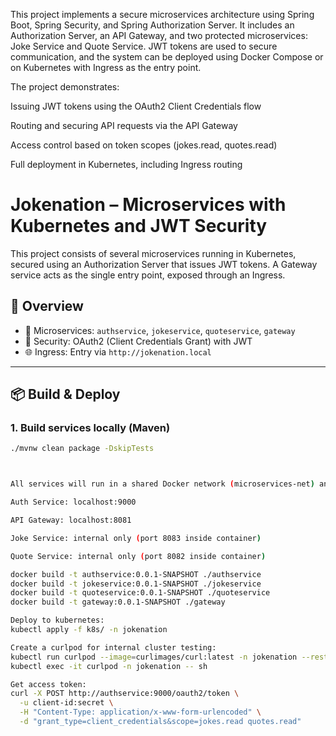 This project implements a secure microservices architecture using Spring Boot, Spring Security, and Spring Authorization Server. It includes an Authorization Server, an API Gateway, and two protected microservices: Joke Service and Quote Service. JWT tokens are used to secure communication, and the system can be deployed using Docker Compose or on Kubernetes with Ingress as the entry point.

The project demonstrates:

Issuing JWT tokens using the OAuth2 Client Credentials flow

Routing and securing API requests via the API Gateway

Access control based on token scopes (jokes.read, quotes.read)

Full deployment in Kubernetes, including Ingress routing



# Jokenation – Microservices with Kubernetes and JWT Security

This project consists of several microservices running in Kubernetes, secured using an Authorization Server that issues JWT tokens. A Gateway service acts as the single entry point, exposed through an Ingress.

## 🚀 Overview

- 🧩 Microservices: `authservice`, `jokeservice`, `quoteservice`, `gateway`
- 🔐 Security: OAuth2 (Client Credentials Grant) with JWT
- 🌐 Ingress: Entry via `http://jokenation.local`

---

## 📦 Build & Deploy

### 1. Build services locally (Maven)

```bash
./mvnw clean package -DskipTests



All services will run in a shared Docker network (microservices-net) and expose their respective ports:

Auth Service: localhost:9000

API Gateway: localhost:8081

Joke Service: internal only (port 8083 inside container)

Quote Service: internal only (port 8082 inside container)

docker build -t authservice:0.0.1-SNAPSHOT ./authservice
docker build -t jokeservice:0.0.1-SNAPSHOT ./jokeservice
docker build -t quoteservice:0.0.1-SNAPSHOT ./quoteservice
docker build -t gateway:0.0.1-SNAPSHOT ./gateway

Deploy to kubernetes:
kubectl apply -f k8s/ -n jokenation

Create a curlpod for internal cluster testing:
kubectl run curlpod --image=curlimages/curl:latest -n jokenation --restart=Never --command -- sleep 3600
kubectl exec -it curlpod -n jokenation -- sh

Get access token:
curl -X POST http://authservice:9000/oauth2/token \
  -u client-id:secret \
  -H "Content-Type: application/x-www-form-urlencoded" \
  -d "grant_type=client_credentials&scope=jokes.read quotes.read"
